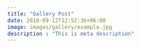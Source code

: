 ```yaml
---
title: "Gallery Post"
date: 2018-09-12T12:52:36+06:00
image: images/gallery/example.jpg
description : "This is meta description"
---
```


